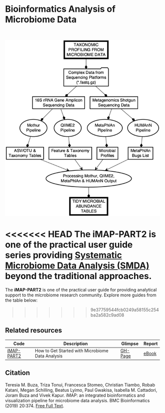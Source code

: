 # Bioinformatics Analysis of Microbiome Data

<br>

![Workflow for bioinformatics analysis of microbiome data.](img/part2_flow.png)

<<<<<<< HEAD
The iMAP-PART2 is one of the practical user guide series</strong> providing <a class="text-light" href="https://complexdatainsights.com/books/microbiome-analysis/end-to-end-user-guide/">Systematic Microbiome Data Analysis (SMDA)</a> beyond the traditional approaches. 
=======
The <strong>iMAP-PART2</strong> is one of the practical user guide for providing analytical support to the microbiome research community. Explore more guides from the table below:
>>>>>>> 9e37759544fcb0249a58155c254ba2a582c9ad08

## Related resources

|Code| Description| Glimpse | Report |
|--------------------|---------------------------------------------|-----------|-------|
|[iMAP-PART2](https://github.com/tmbuza/iMAP-part2/) | How to Get Started with Microbiome Data Analysis |[GH-Page](https://tmbuza.github.io/iMAP-part2/) | [eBook](https://complexdatainsights.com/books/microbiome-analysis/bioinformatics-analysis) |


## Citation
Teresia M. Buza, Triza Tonui, Francesca Stomeo, Christian Tiambo, Robab Katani, Megan Schilling, Beatus Lyimo, Paul Gwakisa, Isabella M. Cattadori, Joram Buza and Vivek Kapur. iMAP: an integrated bioinformatics and visualization pipeline for microbiome data analysis. BMC Bioinformatics (2019) 20:374. [Free Full Text](https://rdcu.be/b5iVj).

